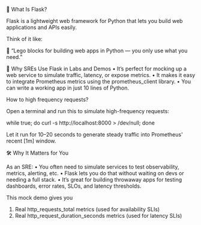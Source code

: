 🧪 What Is Flask?

Flask is a lightweight web framework for Python that lets you build web applications and APIs easily.

Think of it like:

🧱 “Lego blocks for building web apps in Python — you only use what you need.”

🧭 Why SREs Use Flask in Labs and Demos
	•	It’s perfect for mocking up a web service to simulate traffic, latency, or expose metrics.
	•	It makes it easy to integrate Prometheus metrics using the prometheus_client library.
	•	You can write a working app in just 10 lines of Python.

How to high frequency requests?

Open a terminal and run this to simulate high-frequency requests:

while true; do curl -s http://localhost:8000 > /dev/null; done

Let it run for 10–20 seconds to generate steady traffic into Prometheus' recent [1m] window.

🛠 Why It Matters for You

As an SRE:
	•	You often need to simulate services to test observability, metrics, alerting, etc.
	•	Flask lets you do that without waiting on devs or needing a full stack.
	•	It’s great for building throwaway apps for testing dashboards, error rates, SLOs, and latency thresholds.

This mock demo gives you
1. Real http_requests_total metrics (used for availability SLIs)
2. Real http_request_duration_seconds metrics (used for latency SLIs)
